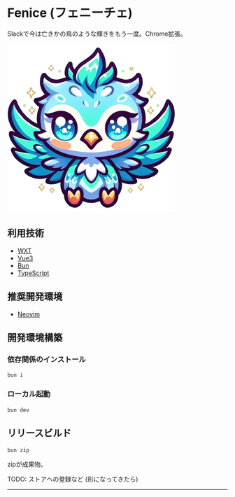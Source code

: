 # Fenice (フェニーチェ)

Slackで今は亡きかの鳥のような輝きをもう一度。Chrome拡張。

![](./public/icon/384.png)

## 利用技術

- [WXT]
- [Vue3]
- [Bun]
- [TypeScript]

## 推奨開発環境

- [Neovim]

## 開発環境構築

### 依存関係のインストール

```console
bun i
```

### ローカル起動

```console
bun dev
```

## リリースビルド

```console
bun zip
```

zipが成果物。

TODO: ストアへの登録など (形になってきたら)

---

[WXT]: https://github.com/wxt-dev/wxt
[Vue3]: https://v3.vuejs.org/
[Bun]: https://bun.sh/
[TypeScript]: https://www.typescriptlang.org/
[Neovim]: https://neovim.io/

